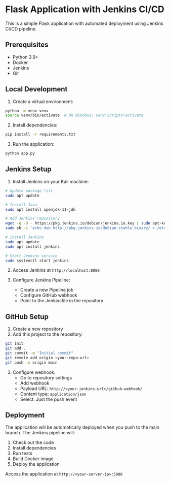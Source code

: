 # Flask Application with Jenkins CI/CD

This is a simple Flask application with automated deployment using Jenkins CI/CD pipeline.

## Prerequisites

- Python 3.9+
- Docker
- Jenkins
- Git

## Local Development

1. Create a virtual environment:
```bash
python -m venv venv
source venv/bin/activate  # On Windows: venv\Scripts\activate
```

2. Install dependencies:
```bash
pip install -r requirements.txt
```

3. Run the application:
```bash
python app.py
```

## Jenkins Setup

1. Install Jenkins on your Kali machine:
```bash
# Update package list
sudo apt update

# Install Java
sudo apt install openjdk-11-jdk

# Add Jenkins repository
wget -q -O - https://pkg.jenkins.io/debian/jenkins.io.key | sudo apt-key add -
sudo sh -c 'echo deb http://pkg.jenkins.io/debian-stable binary/ > /etc/sources.list.d/jenkins.list'

# Install Jenkins
sudo apt update
sudo apt install jenkins

# Start Jenkins service
sudo systemctl start jenkins
```

2. Access Jenkins at `http://localhost:8080`

3. Configure Jenkins Pipeline:
   - Create a new Pipeline job
   - Configure GitHub webhook
   - Point to the Jenkinsfile in the repository

## GitHub Setup

1. Create a new repository
2. Add this project to the repository:
```bash
git init
git add .
git commit -m "Initial commit"
git remote add origin <your-repo-url>
git push -u origin main
```

3. Configure webhook:
   - Go to repository settings
   - Add webhook
   - Payload URL: `http://<your-jenkins-url>/github-webhook/`
   - Content type: `application/json`
   - Select: Just the push event

## Deployment

The application will be automatically deployed when you push to the main branch. The Jenkins pipeline will:
1. Check out the code
2. Install dependencies
3. Run tests
4. Build Docker image
5. Deploy the application

Access the application at `http://<your-server-ip>:5000`
